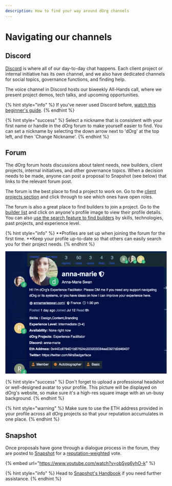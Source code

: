 ```yaml
---
description: How to find your way around dOrg channels
---
```


# Navigating our channels

## Discord

[Discord](https://discord.com/invite/6Kujmad) is where all of our day-to-day chat happens. Each client project or internal initiative has its own channel, and we also have dedicated channels for social topics, governance functions, and finding help.

The voice channel in Discord hosts our biweekly All-Hands call, where we present project demos, tech talks, and upcoming opportunities.

{% hint style="info" %}
If you've never used Discord before, [watch this beginner's guide](https://www.youtube.com/watch?v=rnYGrq95ezA\&ab\_channel=Howfinity).
{% endhint %}

{% hint style="success" %}
Select a nickname that is consistent with your first name or handle in the dOrg forum to make yourself easier to find. You can set a nickname by selecting the down arrow next to 'dOrg' at the top left, and then 'Change Nickname'.
{% endhint %}

## Forum

The dOrg forum hosts discussions about talent needs, new builders, client projects, internal initiatives, and other governance topics. When a decision needs to be made, anyone can post a proposal to Snapshot (see below) that links to the relevant forum post.

The forum is the best place to find a project to work on. Go to the [client projects section](https://forum.dorg.tech/c/clientproject) and click through to see which ones have open roles.

The forum is also a great place to find builders to join a project. Go to the [builder list](https://forum.dorg.tech/u/) and click on anyone's profile image to view their profile details. You can also [use the search feature to find builders](https://forum.dorg.tech/search?search\_type=users) by skills, technologies, past projects, and experience level.

{% hint style="info" %}
**Profiles are set up when joining the forum for the first time. **Keep your profile up-to-date so that others can easily search you for their project needs.&#x20;
{% endhint %}

![Here's what our Experience Facilitator's profile looks like](../../.gitbook/assets/screen-shot-2021-09-01-at-13.30.43.png)

{% hint style="success" %}
Don't forget to upload a professional headshot or well-designed avatar to your profile. This picture will be displayed on dOrg's website, so make sure it's a high-res square image with an un-busy background.
{% endhint %}

{% hint style="warning" %}
Make sure to use the ETH address provided in your profile across all dOrg projects so that your reputation accumulates in one place.
{% endhint %}

## Snapshot

Once proposals have gone through a dialogue process in the forum, they are posted to [Snapshot](https://snapshot.org/#/dorg.eth) for a [reputation-weighted](../governance.md#reputation) vote.

{% embed url="https://www.youtube.com/watch?v=obSyq6yhO-k" %}

{% hint style="info" %}
Head to [Snapshot's Handbook](https://docs.snapshot.org/proposals) if you need further assistance.
{% endhint %}
